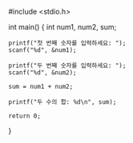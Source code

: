 #include <stdio.h>

int main() {
    int num1, num2, sum;

    printf("첫 번째 숫자를 입력하세요: ");
    scanf("%d", &num1);

    printf("두 번째 숫자를 입력하세요: ");
    scanf("%d", &num2);

    sum = num1 + num2;

    printf("두 수의 합: %d\n", sum);

    return 0;
}
